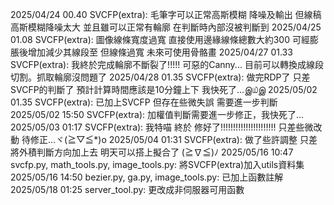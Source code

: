 2025/04/24 00.40 SVCFP(extra): 毛筆字可以正常高斯模糊 降噪及輸出 但線稿高斯模糊降噪太大 並且雖可以正常有輪廓 在判斷時內部沒被判斷到
2025/04/25 01.08 SVCFP(extra): 圖像線條寬度過寬 直接使用邊緣線條總數大約300 可經膨脹後增加減少其線段至 但線條過寬 未來可使用骨骼畫
2025/04/27 01.33 SVCFP(extra): 我終於完成輪廓不斷裂了!!!!! 可惡的Canny... 目前可以轉換成線段切割。抓取輪廓沒問題了
2025/04/28 01.35 SVCFP(extra): 做完RDP了 只差SVCFP的判斷了 預計計算時間應該是10分鐘上下 我快死了...இ௰இ
2025/05/02 01.35 SVCFP(extra): 已加上SVCFP 但存在些微失誤 需要進一步判斷
2025/05/02 15:50 SVCFP(extra): 加權值判斷需要進一步修正，我快死了...
2025/05/03 01:17 SVCFP(extra): 我特喵 終於 修好了!!!!!!!!!!!!!!!!!!!!!! 只差些微改動 待修正...ヾ(≧▽≦*)o
2025/05/04 01:31 SVCFP(extra): 做了些許調整 只差將外積判斷方向加上去 明天可以搭上擬合了 (≧∇≦)ﾉ
2025/05/16 10:47 svcfp.py, math_tools.py, image_tools.py: 將SVCFP(extra)加入utils資料集
2025/05/16 14:50 bezier.py, ga.py, image_tools.py: 已加上函數註解
2025/05/18 01:25 server_tool.py: 更改成非伺服器可用函數